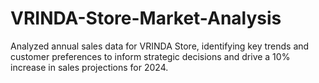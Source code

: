# VRINDA-Store-Market-Analysis
Analyzed annual sales data for VRINDA Store, identifying key trends and customer preferences to inform strategic decisions and drive a 10% increase in sales projections for 2024.


